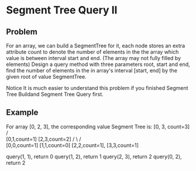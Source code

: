 Segment Tree Query II
===

## Problem

For an array, we can build a SegmentTree for it, each node stores an extra attribute count to denote the number of elements in the the array which value is between interval start and end. (The array may not fully filled by elements)
Design a query method with three parameters root, start and end, find the number of elements in the in array's interval [start, end] by the given root of value SegmentTree.

 Notice
It is much easier to understand this problem if you finished Segment Tree Buildand Segment Tree Query first. 



## Example

For array [0, 2, 3], the corresponding value Segment Tree is:
                     [0, 3, count=3]
                     /             \
          [0,1,count=1]             [2,3,count=2]
          /         \               /            \
   [0,0,count=1] [1,1,count=0] [2,2,count=1], [3,3,count=1]

query(1, 1), return 0
query(1, 2), return 1
query(2, 3), return 2
query(0, 2), return 2